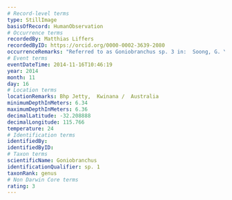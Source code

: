 ```yaml
---
# Record-level terms
type: StillImage
basisOfRecord: HumanObservation
# Occurrence terms
recordedBy: Matthias Liffers
recordedByID: https://orcid.org/0000-0002-3639-2080
occurrenceRemarks: "Referred to as Goniobranchus sp. 3 in:  Soong, G. Y., Wilson, N. G., & Reimer, J. D. (2020). A species complex within the red-reticulate Goniobranchus Pease, 1866 (Nudibranchia: Doridina: Chromodorididae). Marine Biodiversity, 50(2), 25. https://doi.org/10.1007/s12526-020-01048-w"
# Event terms
eventDateTime: 2014-11-16T10:46:19
year: 2014
month: 11
day: 16
# Location terms
locationRemarks: Bhp Jetty,  Kwinana /  Australia
minimumDepthInMeters: 6.34
maximumDepthInMeters: 6.36
decimalLatitude: -32.208888
decimalLongitude: 115.766
temperature: 24
# Identification terms
identifiedBy: 
identifiedByID: 
# Taxon terms
scientificName: Goniobranchus
identificationQualifier: sp. 1
taxonRank: genus
# Non Darwin Core terms
rating: 3
---
```

